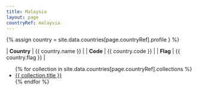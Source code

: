 ```yaml
---
title: Malaysia
layout: page
countryRef: malaysia
---
```


{% assign country = site.data.countries[page.countryRef].profile } %}

| **Country** | {{ country.name }} |
| **Code**    | {{ country.code }} |
| **Flag**    | {{ country.flag }} |

<ul>
{% for collection in site.data.countries[page.countryRef].collections %}
<li><a href="{{ collection.url }}">{{ collection.title }}</a></li>
{% endfor %}
</ul>
